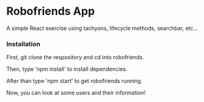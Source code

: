 # Robofriends App

A simple React exercise using tachyons, lifecycle methods, searchbar, etc...

### Installation

First, git clone the respository and cd into robofriends.

Then, type 'npm install' to install dependencies.

After than type 'npm start' to get robofriends running.

Now, you can look at some users and their information!
